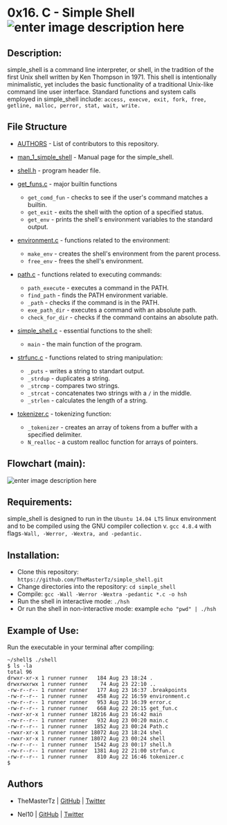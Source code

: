 # 0x16. C - Simple Shell![enter image description here](https://www.holbertonschool.com/holberton-logo.png)

## Description:
simple_shell is a command line interpreter, or shell, in the tradition of the first Unix shell written by Ken Thompson in 1971. This shell is intentionally minimalistic, yet includes the basic functionality of a traditional Unix-like command line user interface. Standard functions and system calls employed in simple_shell include: `access, execve, exit, fork, free, getline, malloc, perror, stat, wait, write.`

## File Structure

* [AUTHORS](AUTHORS) - List of contributors to this repository.
* [man_1_simple_shell](man_1_simple_shell) - Manual page for the simple_shell.
* [shell.h](shell.h) - program header file.
* [get_funs.c](get_funs.c) - major builtin functions
	* `get_comd_fun` - checks to see if the user's command matches a builtin.
	* `get_exit` - exits the shell with the option of a specified status.
	* `get_env` - prints the shell's environment variables to the standard output.
	
* [environment.c](environment.c) - functions related to the environment:
	* `make_env` - creates the shell's environment from the parent process.
	* `free_env` - frees the shell's environment.
	
* [path.c](path.c) - functions related to executing commands:
	* `path_execute` - executes a command in the PATH.
	* `find_path` - finds the PATH environment variable.
	* `_path` - checks if the command is in the PATH.
	* `exe_path_dir` - executes a command with an absolute path.
	* `check_for_dir` - checks if the command contains an absolute path.
	
* [simple_shell.c](simple_shell.c) - essential functions to the shell:
	* `main` - the main function of the program.
	
* [strfunc.c](strfunc.c) - functions related to string manipulation:
	* `_puts` - writes a string to standart output.
	* `_strdup` - duplicates a string.
	* `_strcmp` - compares two strings.
	* `_strcat` - concatenates two strings with a `/` in the middle.
	* `_strlen` - calculates the length of a string.
	
* [tokenizer.c](tokenizer.c) - tokenizing function:
	* `_tokenizer` - creates an array of tokens from a buffer with a specified delimiter.
	 * `N_realloc` - a custom realloc function for arrays of pointers.
## Flowchart (main):
![enter image description here](https://lucid.app/publicSegments/view/e3f08d12-30b4-4443-9f6c-a7f75bbeeb25/image.png)
## Requirements:

simple_shell is designed to run in the  `Ubuntu 14.04 LTS`  linux environment and to be compiled using the GNU compiler collection v.  `gcc 4.8.4`  with flags`-Wall, -Werror, -Wextra, and -pedantic.`
## Installation:

-   Clone this repository:  `https://github.com/TheMasterTz/simple_shell.git`
-   Change directories into the repository:  `cd simple_shell`
-   Compile:  `gcc -Wall -Werror -Wextra -pedantic *.c -o hsh`
-   Run the shell in interactive mode:  `./hsh`
-   Or run the shell in non-interactive mode: example  `echo "pwd" | ./hsh`
## Example of Use:

Run the executable in your terminal after compiling:
```
~/shell$ ./shell
$ ls -la
total 96
drwxr-xr-x 1 runner runner   184 Aug 23 18:24 .
drwxrwxrwx 1 runner runner    74 Aug 23 22:10 ..
-rw-r--r-- 1 runner runner   177 Aug 23 16:37 .breakpoints
-rw-r--r-- 1 runner runner   458 Aug 22 16:59 environment.c
-rw-r--r-- 1 runner runner   953 Aug 23 16:39 error.c
-rw-r--r-- 1 runner runner   668 Aug 22 20:15 get_fun.c
-rwxr-xr-x 1 runner runner 18216 Aug 23 16:42 main
-rw-r--r-- 1 runner runner   932 Aug 23 00:20 main.c
-rw-r--r-- 1 runner runner  1852 Aug 23 00:24 Path.c
-rwxr-xr-x 1 runner runner 18072 Aug 23 18:24 shel
-rwxr-xr-x 1 runner runner 18072 Aug 23 00:24 shell
-rw-r--r-- 1 runner runner  1542 Aug 23 00:17 shell.h
-rw-r--r-- 1 runner runner  1381 Aug 22 21:00 strfun.c
-rw-r--r-- 1 runner runner   810 Aug 22 16:46 tokenizer.c
$ 
```
## Authors

- TheMasterTz |  [GitHub](https://github.com/TheMasterTz)  |  [Twitter](https://twitter.com/fersh_t)

- Nel10 |  [GitHub](https://github.com/Nel10)  |  [Twitter](https://twitter.com/ShannelBejarano)
